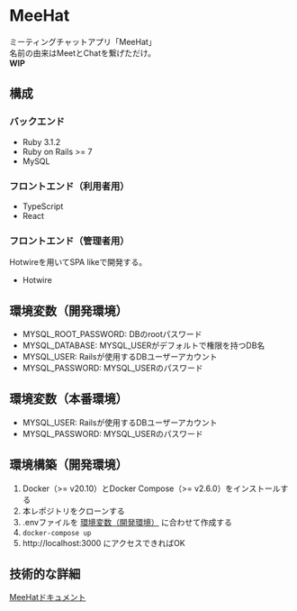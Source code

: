 # MeeHat
ミーティングチャットアプリ「MeeHat」<br>
名前の由来はMeetとChatを繋げただけ。<br>
**WIP**

## 構成
### バックエンド
- Ruby 3.1.2
- Ruby on Rails >= 7
- MySQL
### フロントエンド（利用者用）
- TypeScript
- React
### フロントエンド（管理者用）
Hotwireを用いてSPA likeで開発する。
- Hotwire

## 環境変数（開発環境）
- MYSQL_ROOT_PASSWORD: DBのrootパスワード
- MYSQL_DATABASE: MYSQL_USERがデフォルトで権限を持つDB名
- MYSQL_USER: Railsが使用するDBユーザーアカウント
- MYSQL_PASSWORD: MYSQL_USERのパスワード

## 環境変数（本番環境）
- MYSQL_USER: Railsが使用するDBユーザーアカウント
- MYSQL_PASSWORD: MYSQL_USERのパスワード

## 環境構築（開発環境）
1. Docker（>= v20.10）とDocker Compose（>= v2.6.0）をインストールする
2. 本レポジトリをクローンする
3. .envファイルを [環境変数（開発環境）](##環境変数（開発環境）) に合わせて作成する
4. `docker-compose up`
5. http://localhost:3000 にアクセスできればOK

## 技術的な詳細
[MeeHatドキュメント](./doc/README.md)